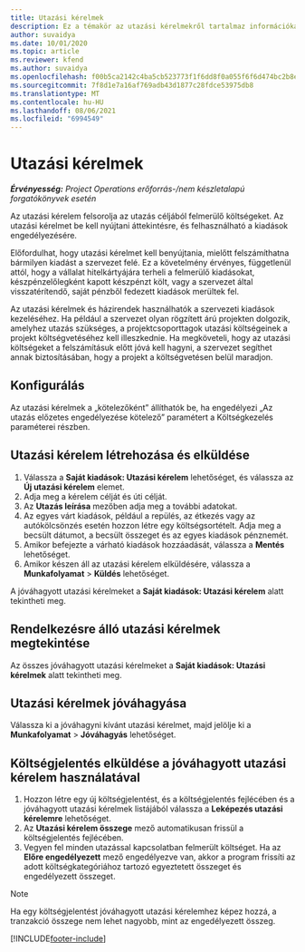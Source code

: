 ```yaml
---
title: Utazási kérelmek
description: Ez a témakör az utazási kérelmekről tartalmaz információkat.
author: suvaidya
ms.date: 10/01/2020
ms.topic: article
ms.reviewer: kfend
ms.author: suvaidya
ms.openlocfilehash: f00b5ca2142c4ba5cb523773f1f6dd8f0a055f6f6d474bc2b8e5f775ca0fc739
ms.sourcegitcommit: 7f8d1e7a16af769adb43d1877c28fdce53975db8
ms.translationtype: MT
ms.contentlocale: hu-HU
ms.lasthandoff: 08/06/2021
ms.locfileid: "6994549"
---
```

# <a name="travel-requisitions"></a>Utazási kérelmek

_**Érvényesség:** Project Operations erőforrás-/nem készletalapú forgatókönyvek esetén_

Az utazási kérelem felsorolja az utazás céljából felmerülő költségeket. Az utazási kérelmet be kell nyújtani áttekintésre, és felhasználható a kiadások engedélyezésére.

Előfordulhat, hogy utazási kérelmet kell benyújtania, mielőtt felszámíthatna bármilyen kiadást a szervezet felé. Ez a követelmény érvényes, függetlenül attól, hogy a vállalat hitelkártyájára terheli a felmerülő kiadásokat, készpénzelőlegként kapott készpénzt költ, vagy a szervezet által visszatérítendő, saját pénzből fedezett kiadások merültek fel.

Az utazási kérelmek és házirendek használhatók a szervezeti kiadások kezeléséhez. Ha például a szervezet olyan rögzített árú projekten dolgozik, amelyhez utazás szükséges, a projektcsoporttagok utazási költségeinek a projekt költségvetéséhez kell illeszkednie. Ha megköveteli, hogy az utazási költségeket a felszámításuk előtt jóvá kell hagyni, a szervezet segíthet annak biztosításában, hogy a projekt a költségvetésen belül maradjon.

## <a name="configuration"></a>Konfigurálás 

Az utazási kérelmek a „kötelezőként” állíthatók be, ha engedélyezi „Az utazás előzetes engedélyezése kötelező” paramétert a Költségkezelés paraméterei részben. 

## <a name="create-and-submit-a-travel-requisition"></a>Utazási kérelem létrehozása és elküldése

1. Válassza a **Saját kiadások: Utazási kérelem** lehetőséget, és válassza az **Új utazási kérelem** elemet.
2. Adja meg a kérelem célját és úti célját.
3. Az **Utazás leírása** mezőben adja meg a további adatokat. 
4. Az egyes várt kiadások, például a repülés, az étkezés vagy az autókölcsönzés esetén hozzon létre egy költségsortételt. Adja meg a becsült dátumot, a becsült összeget és az egyes kiadások pénznemét. 
5. Amikor befejezte a várható kiadások hozzáadását, válassza a **Mentés** lehetőséget.
6. Amikor készen áll az utazási kérelem elküldésére, válassza a **Munkafolyamat** > **Küldés** lehetőséget.

A jóváhagyott utazási kérelmeket a **Saját kiadások: Utazási kérelem** alatt tekintheti meg. 

## <a name="view-available-travel-requisitions"></a>Rendelkezésre álló utazási kérelmek megtekintése

Az összes jóváhagyott utazási kérelmeket a **Saját kiadások: Utazási kérelmek** alatt tekintheti meg.

## <a name="approve-travel-requisitions"></a>Utazási kérelmek jóváhagyása

Válassza ki a jóváhagyni kívánt utazási kérelmet, majd jelölje ki a **Munkafolyamat** > **Jóváhagyás** lehetőséget.  

## <a name="submit-an-expense-report-using-your-approved-travel-requisition"></a>Költségjelentés elküldése a jóváhagyott utazási kérelem használatával

1. Hozzon létre egy új költségjelentést, és a költségjelentés fejlécében és a jóváhagyott utazási kérelmek listájából válassza a **Leképezés utazási kérelemre** lehetőséget.
2. Az **Utazási kérelem összege** mező automatikusan frissül a költségjelentés fejlécében.
3. Vegyen fel minden utazással kapcsolatban felmerült költséget. Ha az **Előre engedélyezett** mező engedélyezve van, akkor a program frissíti az adott költségkategóriához tartozó egyeztetett összeget és engedélyezett összeget.

> [!NOTE]
> Ha egy költségjelentést jóváhagyott utazási kérelemhez képez hozzá, a tranzakció összege nem lehet nagyobb, mint az engedélyezett összeg. 


[!INCLUDE[footer-include](../includes/footer-banner.md)]